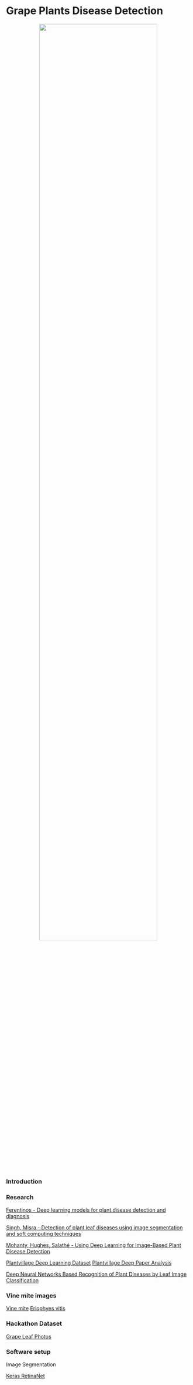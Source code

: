 # Grape Plants Disease Detection

<p align=center>
	<img width=80% src="images/hero.png"/>
</p>

### Introduction



### Research

[Ferentinos - Deep learning models for plant disease detection and diagnosis](https://www.sciencedirect.com/science/article/pii/S0168169917311742)

[Singh, Misra - Detection of plant leaf diseases using image
segmentation and soft computing techniques](https://www.sciencedirect.com/science/article/pii/S2214317316300154)

[Mohanty, Hughes, Salathé - Using Deep Learning for Image-Based Plant Disease Detection](https://www.ncbi.nlm.nih.gov/pmc/articles/PMC5032846/)

[Plantvillage Deep Learning Dataset](https://github.com/salathegroup/plantvillage_deeplearning_paper_dataset)
[Plantvillage Deep Paper Analysis](https://github.com/salathegroup/plantvillage_deeplearning_paper_analysis)


[Deep Neural Networks Based Recognition of Plant Diseases by Leaf Image Classification](https://www.ncbi.nlm.nih.gov/pmc/articles/PMC4934169/)

### Vine mite images

[Vine mite](https://www.google.com/search?q=Vine+mite+images&rlz=1C1GGRV_enUS754US754&source=lnms&tbm=isch&sa=X&ved=0ahUKEwil4dHt-6PdAhXKxlkKHYO8B4sQ_AUICigB&biw=1191&bih=645)
[Eriophyes vitis](https://www.google.com/search?q=Eriophyes+vitis&source=lnms&tbm=isch&sa=X&ved=0ahUKEwj53tX9_KPdAhUvwlkKHUJ3D20Q_AUICigB&biw=1920&bih=984)


### Hackathon Dataset

[Grape Leaf Photos](https://drive.google.com/drive/folders/1rdMQr_yYRfk0vHSwFqh1YwZN-M-fd3_K)

### Software setup

Image Segmentation

[Keras RetinaNet](https://github.com/fizyr/keras-retinanet)


